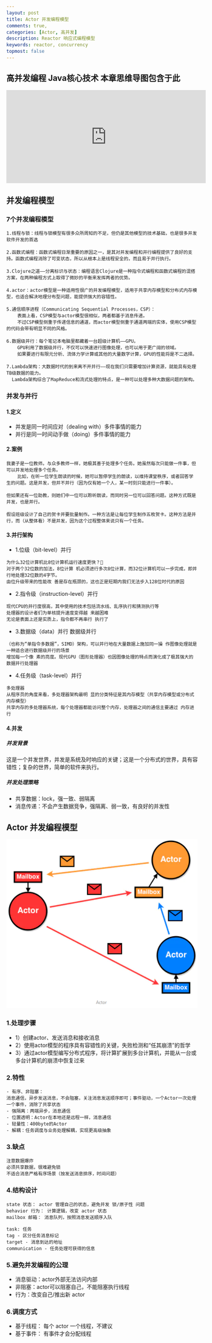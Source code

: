 ```yaml
---
layout: post
title: Actor 并发编程模型
comments: true,
categories: [Actor, 高并发]
description: Reactor 响应式编程模型
keywords: reactor, concurrency
topmost: false
---
```


## 高并发编程 Java核心技术 本章思维导图包含于此
<iframe id="embed_dom" name="embed_dom" frameborder="0" style="display:block;width:525px; height:245px;" src="https://www.processon.com/embed/623b22e5e401fd070bbe3acd"></iframe>


## 并发编程模型

### 7个并发编程模型
```
1.线程与锁：线程与锁模型有很多众所周知的不足，但仍是其他模型的技术基础，也是很多并发软件开发的首选

2.函数式编程：函数式编程日渐重要的原因之一，是其对并发编程和并行编程提供了良好的支持。函数式编程消除了可变状态，所以从根本上是线程安全的，而且易于并行执行。

3.Clojure之道——分离标识与状态：编程语言Clojure是一种指令式编程和函数式编程的混搭方案，在两种编程方式上取得了微妙的平衡来发挥两者的优势。

4.actor：actor模型是一种适用性很广的并发编程模型，适用于共享内存模型和分布式内存模型，也适合解决地理分布型问题，能提供强大的容错性。

5.通信顺序进程（Communicating Sequential Processes，CSP）：
	表面上看，CSP模型与actor模型很相似，两者都基于消息传递。
	不过CSP模型侧重于传递信息的通道，而actor模型侧重于通道两端的实体，使用CSP模型的代码会带有明显不同的风格。

6.数据级并行：每个笔记本电脑里都藏着一台超级计算机——GPU。
	GPU利用了数据级并行，不仅可以快速进行图像处理，也可以用于更广阔的领域。
	如果要进行有限元分析、流体力学计算或其他的大量数字计算，GPU的性能将是不二选择。

7.Lambda架构：大数据时代的到来离不开并行——现在我们只需要增加计算资源，就能具有处理TB级数据的能力。
  Lambda架构综合了MapReduce和流式处理的特点，是一种可以处理多种大数据问题的架构。
```

### 并发与并行
#### 1.定义
- 并发是同一时间应对（dealing with）多件事情的能力
- 并行是同一时间动手做（doing）多件事情的能力

#### 2.案例
```aidl
我妻子是一位教师。与众多教师一样，她极其善于处理多个任务。她虽然每次只能做一件事，但可以并发地处理多个任务。
	比如，在听一位学生朗读的时候，她可以暂停学生的朗读，以维持课堂秩序，或者回答学生的问题。这是并发，但并不并行（因为仅有她一个人，某一时刻只能进行一件事）。

但如果还有一位助教，则她们中一位可以聆听朗读，而同时另一位可以回答问题。这种方式既是并发，也是并行。

假设班级设计了自己的贺卡并要批量制作。一种方法是让每位学生制作五枚贺卡。这种方法是并行，而（从整体看）不是并发，因为这个过程整体来说只有一个任务。
```

#### 3.并行架构
- 1.位级（bit-level）并行
```aidl
为什么32位计算机比8位计算机运行速度更快？
对于两个32位数的加法，8位计算 机必须进行多次8位计算，而32位计算机可以一步完成，即并行地处理32位数的4字节。 
由位升级带来的性能改 善是存在瓶颈的，这也正是短期内我们无法步入128位时代的原因
```
- 2.指令级（instruction-level）并行
```aidl
现代CPU的并行度很高，其中使用的技术包括流水线、乱序执行和猜测执行等
处理器的设计者们为单核提升速度变得越 来越困难
无论是表面上还是实质上，指令都不再串行 执行了
```
- 3.数据级（data）并行 数据级并行
```aidl
（也称为“单指令多数据”，SIMD）架构，可以并行地在大量数据上施加同一操 作图像处理就是一种适合进行数据级并行的场景
增加每一个像 素的亮度。现代GPU（图形处理器）也因图像处理的特点而演化成了极其强大的数据并行处理器
```
- 4.任务级（task-level）并行
```aidl
多处理器
从程序员的角度来看，多处理器架构最明 显的分类特征是其内存模型（共享内存模型或分布式内存模型）
共享内存的多处理器系统，每个处理器都能访问整个内存，处理器之间的通信主要通过 内存进行
```

#### 4.并发
##### 并发背景
这是一个并发世界，并发是系统及时响应的关键；这是一个分布式的世界，具有容错性；复杂的世界，简单的软件来执行。

##### 并发处理策略
- 共享数据：lock，强一致、弱隔离
- 消息传递：不会产生数据竞争，强隔离、弱一致，有良好的并发性


## Actor 并发编程模型
![actor](/images/types/cur/actor.png)

### 1.处理步骤
- 1）创建actor、发送消息和接收消息
- 2）使用actor模型的程序具有容错性的关键，失败检测和“任其崩溃”的哲学
- 3）通过actor模型编写分布式程序，将计算扩展到多台计算机，并能从一台或多台计算机的崩溃中恢复过来

### 2.特性
```aidl
- 有序、非阻塞：  
消息通信，异步发送消息，不会阻塞，关注消息发送顺序即可；事件驱动，一个Actor一次处理一个事件，消除了共享状态
- 强隔离：两端异步，消息通信
- 位置透明：Actor在本地还是远程一样，消息通信
- 轻量性：400byte的Actor
- 解耦：任务调度与业务处理解耦，实现更高级抽象
```

### 3.缺点
```aidl
注意数据爆炸
必须共享数据，很难避免锁
不适合消息严格有序场景（按发送消息排序，时间问题）
```

### 4.结构设计
```aidl
state 状态： actor 管理自己的状态，避免并发 锁/原子性 问题
behavior 行为： 计算逻辑，改变 actor 状态
mailbox 邮箱： 消息队列，按照消息发送顺序入队
```
```aidl
task: 任务
tag - 区分任务消息标记
target - 消息到达的地址
communication - 任务处理可获得的信息
```

### 5.避免并发编程的公理
- 消息驱动：actor外部无法访问内部
- 非阻塞：actor可以阻塞自己，不能阻塞执行线程
- 行为：改变自己/推出新 actor 

### 6.调度方式
- 基于线程： 每个 actor 一个线程，不建议
- 基于事件： 有事件才会分配线程



